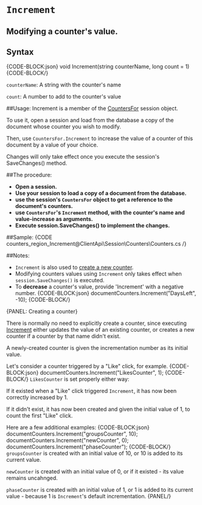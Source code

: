 # `Increment`
## Modifying a counter's value.

## Syntax
{CODE-BLOCK:json}
void Increment(string counterName, long count = 1)
{CODE-BLOCK/}

`counterName`: A string with the counter's name

`count`: A number to add to the counter's value

##Usage:
Increment is a member of the [CountersFor](../counters/CountersFor) session object.

To use it, open a session and load from the database a copy of the document whose counter you wish to modify.

Then, use `CountersFor.Increment` to increase the value of a counter of this document by a value of your choice.

Changes will only take effect once you execute the session's SaveChanges() method.

##The procedure:
* **Open a session.**
* **Use your session to load a copy of a document from the database.**
* **use the session's `CountersFor` object to get a reference to the document's counters.**
* **use `CountersFor`'s `Increment` method, with the counter's name and value-increase as arguments.**
* **Execute session.SaveChanges() to implement the changes.**

##Sample:
{CODE counters_region_Increment@ClientApi\Session\Counters\Counters.cs /}

##Notes:
* `Increment` is also used to [create a new counter](../counters/increment#create-a-counter).
* Modifying counters values using `Increment` only takes effect when `session.SaveChanges()` is executed.
* To **decrease** a counter's value, provide 'Increment' with a negative number.
{CODE-BLOCK:json}
documentCounters.Increment("DaysLeft", -10);
{CODE-BLOCK/}

{PANEL: Creating a counter}

There is normally no need to explicitly create a counter, since executing [Increment](../counters/increment) either updates the value of an existing counter, or creates a new counter if a counter by that name didn't exist.

A newly-created counter is given the incrementation number as its initial value.

Let's consider a counter triggered by a "Like" click, for example.
{CODE-BLOCK:json}
documentCounters.Increment("LikesCounter", 1);
{CODE-BLOCK/}
`LikesCounter` is set properly either way:

If it existed when a "Like" click triggered `Increment`, it has now been correctly increased by 1.

If it didn't exist, it has now been created and given the initial value of 1, to count the first "Like" click.

Here are a few additional examples:
{CODE-BLOCK:json}
documentCounters.Increment("groupsCounter", 10);
documentCounters.Increment("newCounter", 0);
documentCounters.Increment("phaseCounter");
{CODE-BLOCK/}
`groupsCounter` is created with an initial value of 10, or 10 is added to its current value.

`newCounter` is created with an initial value of 0, or if it existed - its value remains uncahnged.

`phaseCounter` is created with an initial value of 1, or 1 is added to its current value - because 1 is `Increment`'s default incrementation.
{PANEL/}
